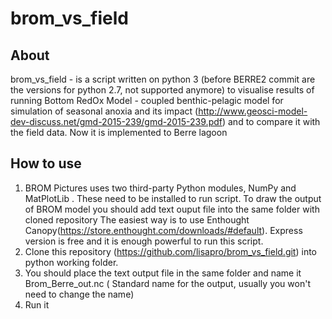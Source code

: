 # brom_vs_field

## About
brom_vs_field - is a script written on python 3 (before BERRE2 commit are the versions for python 2.7, not supported anymore) to visualise results of running Bottom RedOx Model - coupled benthic-pelagic model for simulation of seasonal anoxia and its impact (http://www.geosci-model-dev-discuss.net/gmd-2015-239/gmd-2015-239.pdf) and to compare it with the field data. Now it is implemented to Berre lagoon 

## How to use
1. BROM Pictures uses two third-party Python modules,  NumPy and MatPlotLib . These need to be installed to run script.
To draw the output of BROM model you should add text ouput file into the same folder with cloned repository 
The easiest way is to use Enthought Canopy(https://store.enthought.com/downloads/#default). Express version is free and it is enough powerful to run this script. 
2. Clone this repository (https://github.com/lisapro/brom_vs_field.git) into python working folder.  
3. You should place the text output file in the same folder and name it Brom_Berre_out.nc ( Standard name for the output, usually you won't need to change the name) 
4. Run it

